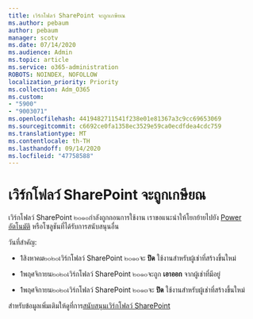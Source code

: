 ```yaml
---
title: เวิร์กโฟลว์ SharePoint จะถูกเกษียณ
ms.author: pebaum
author: pebaum
manager: scotv
ms.date: 07/14/2020
ms.audience: Admin
ms.topic: article
ms.service: o365-administration
ROBOTS: NOINDEX, NOFOLLOW
localization_priority: Priority
ms.collection: Adm_O365
ms.custom:
- "5900"
- "9003071"
ms.openlocfilehash: 4419482711541f238e01e81367a3c9cc69653069
ms.sourcegitcommit: c6692ce0fa1358ec3529e59ca0ecdfdea4cdc759
ms.translationtype: MT
ms.contentlocale: th-TH
ms.lasthandoff: 09/14/2020
ms.locfileid: "47758588"
---
```

# <a name="sharepoint-workflows-retiring"></a>เวิร์กโฟลว์ SharePoint จะถูกเกษียณ

เวิร์กโฟลว์ SharePoint ๒๐๑๐กำลังถูกถอนการใช้งาน เราขอแนะนำให้โยกย้ายไปยัง [Power อัตโนมัติ](https://docs.microsoft.com/power-automate/getting-started) หรือโซลูชันที่ได้รับการสนับสนุนอื่น 

วันที่สำคัญ:

- 1สิงหาคม๒๐๒๐เวิร์กโฟลว์ SharePoint ๒๐๑๐จะ **ปิด** ใช้งานสำหรับผู้เช่าที่สร้างขึ้นใหม่

- 1พฤศจิกายน๒๐๒๐เวิร์กโฟลว์ SharePoint ๒๐๑๐จะถูก **เอาออก** จากผู้เช่าที่มีอยู่

- 1พฤศจิกายน๒๐๒๐เวิร์กโฟลว์ SharePoint ๒๐๑๓จะ **ปิด** ใช้งานสำหรับผู้เช่าที่สร้างขึ้นใหม่

สำหรับข้อมูลเพิ่มเติมให้ดูที่การ[สนับสนุนเวิร์กโฟลว์ SharePoint](https://aka.ms/sp-workflows-support)